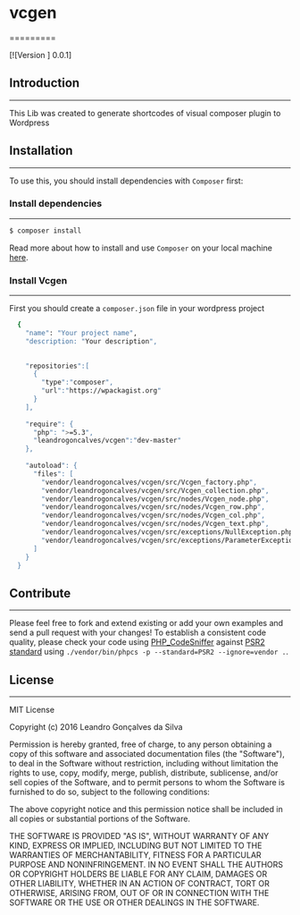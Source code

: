 # vcgen
=========

[![Version ] 0.0.1]

## Introduction
-----------------
 This Lib was created to generate shortcodes of visual composer plugin to Wordpress


## Installation
----------------

To use this, you should install dependencies with `Composer` first:

### Install dependencies
-------------------------

```bash
$ composer install
```

Read more about how to install and use `Composer` on your local machine [here](https://getcomposer.org/doc/00-intro.md#installation-linux-unix-osx).

### Install Vcgen
-----------------

First you should create a `composer.json` file in your wordpress project

```bash
  {
    "name": "Your project name",
    "description: "Your description",

  
    "repositories":[
      {
        "type":"composer",
        "url":"https://wpackagist.org"
      }
    ],
  
    "require": {
      "php": ">=5.3",
      "leandrogoncalves/vcgen":"dev-master"
    },
  
    "autoload": {
      "files": [
        "vendor/leandrogoncalves/vcgen/src/Vcgen_factory.php",
        "vendor/leandrogoncalves/vcgen/src/Vcgen_collection.php",
        "vendor/leandrogoncalves/vcgen/src/nodes/Vcgen_node.php",
        "vendor/leandrogoncalves/vcgen/src/nodes/Vcgen_row.php",
        "vendor/leandrogoncalves/vcgen/src/nodes/Vcgen_col.php",
        "vendor/leandrogoncalves/vcgen/src/nodes/Vcgen_text.php",
        "vendor/leandrogoncalves/vcgen/src/exceptions/NullException.php",
        "vendor/leandrogoncalves/vcgen/src/exceptions/ParameterException.php"
      ]
    }
  }
```


## Contribute
------------

Please feel free to fork and extend existing or add your own examples and send a pull request with your changes!
To establish a consistent code quality, please check your code using [PHP_CodeSniffer](https://github.com/squizlabs/PHP_CodeSniffer) against [PSR2 standard](https://github.com/php-fig/fig-standards/blob/master/accepted/PSR-2-coding-style-guide.md) using `./vendor/bin/phpcs -p --standard=PSR2 --ignore=vendor .`.


## License
----------

MIT License

Copyright (c) 2016 Leandro Gonçalves da Silva

Permission is hereby granted, free of charge, to any person obtaining a copy
of this software and associated documentation files (the "Software"), to deal
in the Software without restriction, including without limitation the rights
to use, copy, modify, merge, publish, distribute, sublicense, and/or sell
copies of the Software, and to permit persons to whom the Software is
furnished to do so, subject to the following conditions:

The above copyright notice and this permission notice shall be included in all
copies or substantial portions of the Software.

THE SOFTWARE IS PROVIDED "AS IS", WITHOUT WARRANTY OF ANY KIND, EXPRESS OR
IMPLIED, INCLUDING BUT NOT LIMITED TO THE WARRANTIES OF MERCHANTABILITY,
FITNESS FOR A PARTICULAR PURPOSE AND NONINFRINGEMENT. IN NO EVENT SHALL THE
AUTHORS OR COPYRIGHT HOLDERS BE LIABLE FOR ANY CLAIM, DAMAGES OR OTHER
LIABILITY, WHETHER IN AN ACTION OF CONTRACT, TORT OR OTHERWISE, ARISING FROM,
OUT OF OR IN CONNECTION WITH THE SOFTWARE OR THE USE OR OTHER DEALINGS IN THE
SOFTWARE.